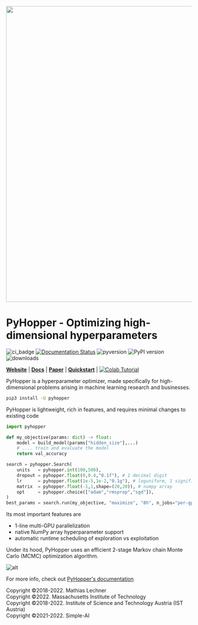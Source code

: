 <div align="center"><img src="https://raw.githubusercontent.com/pyhopper/pyhopper/main/docs/img/banner_gray.png" width="800"/></div>

# PyHopper - Optimizing high-dimensional hyperparameters

![ci_badge](https://github.com/PyHopper/PyHopper/actions/workflows/continuous_integration.yml/badge.svg) [![Documentation Status](https://readthedocs.org/projects/pyhopper/badge/?version=latest)](https://pyhopper.readthedocs.io/en/latest/?badge=latest) ![pyversion](docs/img/pybadge.svg)
![PyPI version](https://img.shields.io/pypi/v/pyhopper)
![downloads](https://img.shields.io/pypi/dm/pyhopper)

[**Website**](https://pyhopper.io)
| [**Docs**](https://pyhopper.readthedocs.io/)
| [**Paper**](https://arxiv.org/abs/2210.04728)
| [**Quickstart**](https://pyhopper.readthedocs.io/en/latest/quickstart.html)
| [![Colab Tutorial](https://colab.research.google.com/assets/colab-badge.svg)](https://colab.research.google.com/drive/1UPzhfCNCagh4OjI0VQyq87TpFbGoFBBl?usp=sharing)


PyHopper is a hyperparameter optimizer, made specifically for high-dimensional problems arising in machine learning research and businesses.

```bash
pip3 install -U pyhopper
```

PyHopper is lightweight, rich in features, and requires minimal changes to existing code

```python
import pyhopper

def my_objective(params: dict) -> float:
    model = build_model(params["hidden_size"],...)
    # .... train and evaluate the model
    return val_accuracy

search = pyhopper.Search(
    units   = pyhopper.int(100,500),
    dropout = pyhopper.float(0,0.4,"0.1f"), # 1 decimal digit
    lr      = pyhopper.float(1e-5,1e-2,"0.1g"), # loguniform, 1 significant
    matrix  = pyhopper.float(-1,1,shape=(20,20)), # numpy array
    opt     = pyhopper.choice(["adam","rmsprop","sgd"]),
)
best_params = search.run(my_objective, "maximize", "8h", n_jobs="per-gpu")
```

Its most important features are

- 1-line multi-GPU parallelization
- native NumPy array hyperparameter support
- automatic runtime scheduling of exploration vs exploitation

Under its hood, PyHopper uses an efficient 2-stage Markov chain Monte Carlo (MCMC) optimization algorithm.

![alt](docs/img/sampling.webp)

For more info, check out [PyHopper's documentation](https://pyhopper.readthedocs.io/)

Copyright ©2018-2022. Mathias Lechner  
Copyright ©2022. Massachusetts Institute of Technology  
Copyright ©2018-2022. Institute of Science and Technology Austria (IST Austria)  
Copyright ©2021-2022. Simple-AI  
